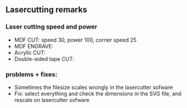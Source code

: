 ## Lasercutting remarks

### Laser cutting speed and power
* MDF CUT: speed 30, power 100, corner speed 25
* MDF ENGRAVE:
* Acrylic CUT:
* Double-sided tape CUT: 

### problems + fixes:
* Sometimes the filesize scales wrongly in the lasercutter sofware
* Fix: select everything and check the dimensions in the SVG file, and rescale on lasercutter sofware
